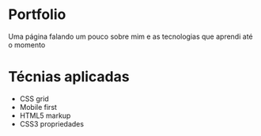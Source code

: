 # Portfolio
Uma página falando um pouco sobre mim e as tecnologias que aprendi até o momento

# Técnias aplicadas
- CSS grid
- Mobile first
- HTML5 markup
- CSS3 propriedades
